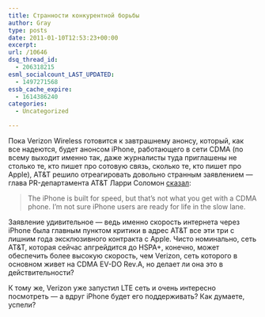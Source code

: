 ```yaml
---
title: Странности конкурентной борьбы
author: Gray
type: posts
date: 2011-01-10T12:53:23+00:00
excerpt:
url: /10646
dsq_thread_id:
  - 206318215
esml_socialcount_LAST_UPDATED:
  - 1497271568
essb_cache_expire:
  - 1614386240
categories:
  - Uncategorized

---
```








Пока Verizon Wireless готовится к завтрашнему анонсу, который, как все надеются, будет анонсом iPhone, работающего в сети CDMA (по всему выходит именно так, даже журналисты туда приглашены не столько те, кто пишет про сотовую связь, сколько те, кто пишет про Apple), AT&T решило отреагировать довольно странным заявлением — глава PR-департамента AT&T Ларри Соломон [сказал][1]:

> The iPhone is built for speed, but that&#8217;s not what you get with a CDMA phone. I&#8217;m not sure iPhone users are ready for life in the slow lane.

Заявление удивительное — ведь именно скорость интернета через iPhone была главным пунктом критики в адрес AT&T все эти три с лишним года эксклюзивного контракта с Apple. Чисто номинально, сеть AT&T, которая сейчас апгрейдится до HSPA+, конечно, может обеспечить более высокую скорость, чем Verizon, сеть которого в основном живет на CDMA EV-DO Rev.A, но делает ли она это в действительности?

К тому же, Verizon уже запустил LTE сеть и очень интересно посмотреть — а вдруг iPhone будет его поддерживать? Как думаете, успели?

 [1]: http://www.businessinsider.com/att-verizon-iphone-1